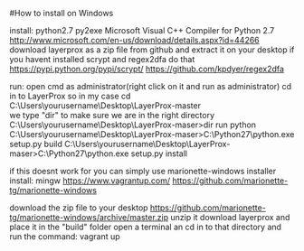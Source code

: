 #How to install on Windows

install:
python2.7
py2exe
Microsoft Visual C++ Compiler for Python 2.7 http://www.microsoft.com/en-us/download/details.aspx?id=44266
download layerprox as a zip file from github and extract it on your desktop
if you havent installed scrypt and regex2dfa do that
https://pypi.python.org/pypi/scrypt/
https://github.com/kpdyer/regex2dfa

run:
open cmd as administrator(right click on it and run as administrator)
cd in to LayerProx so in my case 
cd C:\Users\yourusername\Desktop\LayerProx-master\
we type "dir" to make sure we are in the right directory
C:\Users\yourusername\Desktop\LayerProx-maser>dir
run python 
C:\Users\yourusername\Desktop\LayerProx-maser>C:\Python27\python.exe setup.py build
C:\Users\yourusername\Desktop\LayerProx-maser>C:\Python27\python.exe setup.py install


if this doesnt work for you can simply use marionette-windows installer
install:
mingw
https://www.vagrantup.com/
https://github.com/marionette-tg/marionette-windows

download the zip file to your desktop
https://github.com/marionette-tg/marionette-windows/archive/master.zip
unzip it
download layerprox and place it in the "build" folder
open a terminal an cd in to that directory and run the command:
vagrant up

